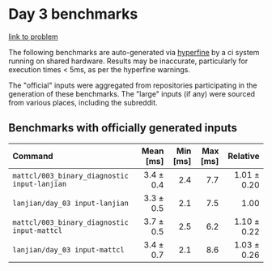 # Day 3 benchmarks

[link to problem](http://adventofcode.com/2021/day/3)

The following benchmarks are auto-generated via [hyperfine](https://github.com/sharkdp/hyperfine) by a ci system running on shared hardware. Results may be inaccurate, particularly for execution times < 5ms, as per the hyperfine warnings.

The "official" inputs were aggregated from repositories participating in the generation of these benchmarks. The "large" inputs (if any) were sourced from various places, including the subreddit.

## Benchmarks with officially generated inputs
| Command | Mean [ms] | Min [ms] | Max [ms] | Relative |
|:---|---:|---:|---:|---:|
| `mattcl/003_binary_diagnostic input-lanjian` | 3.4 ± 0.4 | 2.4 | 7.7 | 1.01 ± 0.20 |
| `lanjian/day_03 input-lanjian` | 3.3 ± 0.5 | 2.1 | 7.5 | 1.00 |
| `mattcl/003_binary_diagnostic input-mattcl` | 3.7 ± 0.5 | 2.5 | 6.2 | 1.10 ± 0.22 |
| `lanjian/day_03 input-mattcl` | 3.4 ± 0.7 | 2.1 | 8.6 | 1.03 ± 0.26 |
